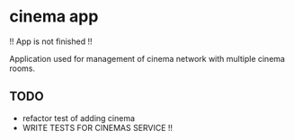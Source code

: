 # cinema app

!! App is not finished !!

Application used for management of cinema network with multiple cinema rooms. 

## TODO

- refactor test of adding cinema
- WRITE TESTS FOR CINEMAS SERVICE !!




